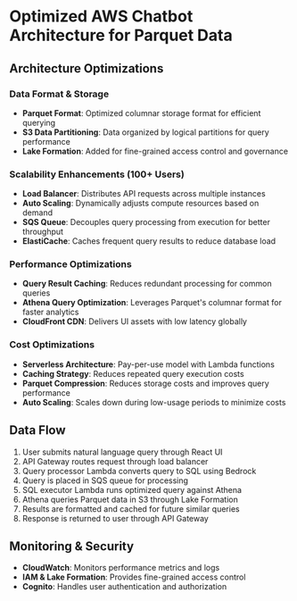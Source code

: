 # Optimized AWS Chatbot Architecture for Parquet Data

## Architecture Optimizations

### Data Format & Storage
- **Parquet Format**: Optimized columnar storage format for efficient querying
- **S3 Data Partitioning**: Data organized by logical partitions for query performance
- **Lake Formation**: Added for fine-grained access control and governance

### Scalability Enhancements (100+ Users)
- **Load Balancer**: Distributes API requests across multiple instances
- **Auto Scaling**: Dynamically adjusts compute resources based on demand
- **SQS Queue**: Decouples query processing from execution for better throughput
- **ElastiCache**: Caches frequent query results to reduce database load

### Performance Optimizations
- **Query Result Caching**: Reduces redundant processing for common queries
- **Athena Query Optimization**: Leverages Parquet's columnar format for faster analytics
- **CloudFront CDN**: Delivers UI assets with low latency globally

### Cost Optimizations
- **Serverless Architecture**: Pay-per-use model with Lambda functions
- **Caching Strategy**: Reduces repeated query execution costs
- **Parquet Compression**: Reduces storage costs and improves query performance
- **Auto Scaling**: Scales down during low-usage periods to minimize costs

## Data Flow
1. User submits natural language query through React UI
2. API Gateway routes request through load balancer
3. Query processor Lambda converts query to SQL using Bedrock
4. Query is placed in SQS queue for processing
5. SQL executor Lambda runs optimized query against Athena
6. Athena queries Parquet data in S3 through Lake Formation
7. Results are formatted and cached for future similar queries
8. Response is returned to user through API Gateway

## Monitoring & Security
- **CloudWatch**: Monitors performance metrics and logs
- **IAM & Lake Formation**: Provides fine-grained access control
- **Cognito**: Handles user authentication and authorization
